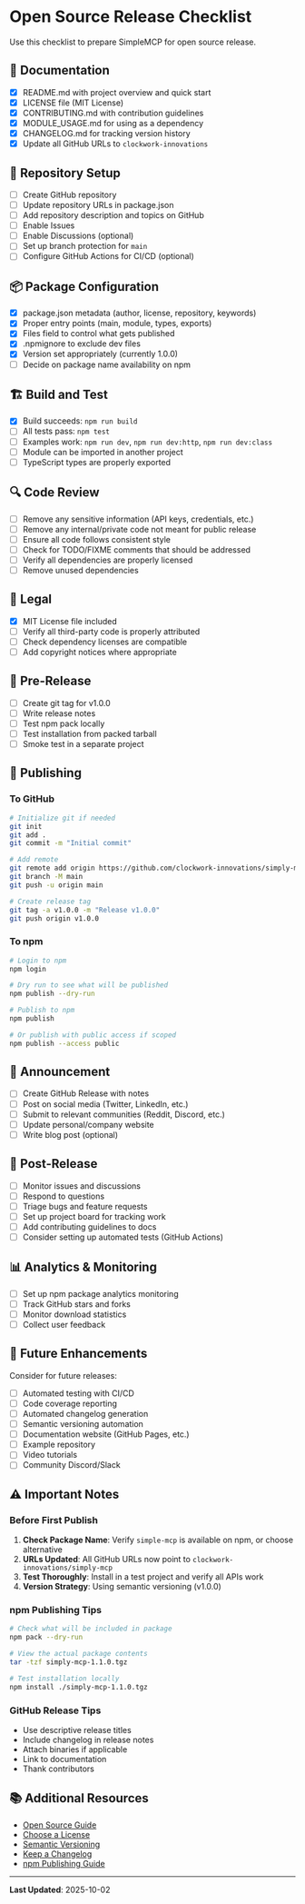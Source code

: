 # Open Source Release Checklist

Use this checklist to prepare SimpleMCP for open source release.

## 📄 Documentation

- [x] README.md with project overview and quick start
- [x] LICENSE file (MIT License)
- [x] CONTRIBUTING.md with contribution guidelines
- [x] MODULE_USAGE.md for using as a dependency
- [x] CHANGELOG.md for tracking version history
- [x] Update all GitHub URLs to `clockwork-innovations`

## 🔧 Repository Setup

- [ ] Create GitHub repository
- [ ] Update repository URLs in package.json
- [ ] Add repository description and topics on GitHub
- [ ] Enable Issues
- [ ] Enable Discussions (optional)
- [ ] Set up branch protection for `main`
- [ ] Configure GitHub Actions for CI/CD (optional)

## 📦 Package Configuration

- [x] package.json metadata (author, license, repository, keywords)
- [x] Proper entry points (main, module, types, exports)
- [x] Files field to control what gets published
- [x] .npmignore to exclude dev files
- [x] Version set appropriately (currently 1.0.0)
- [ ] Decide on package name availability on npm

## 🏗️ Build and Test

- [x] Build succeeds: `npm run build`
- [ ] All tests pass: `npm test`
- [ ] Examples work: `npm run dev`, `npm run dev:http`, `npm run dev:class`
- [ ] Module can be imported in another project
- [ ] TypeScript types are properly exported

## 🔍 Code Review

- [ ] Remove any sensitive information (API keys, credentials, etc.)
- [ ] Remove any internal/private code not meant for public release
- [ ] Ensure all code follows consistent style
- [ ] Check for TODO/FIXME comments that should be addressed
- [ ] Verify all dependencies are properly licensed
- [ ] Remove unused dependencies

## 📝 Legal

- [x] MIT License file included
- [ ] Verify all third-party code is properly attributed
- [ ] Check dependency licenses are compatible
- [ ] Add copyright notices where appropriate

## 🚀 Pre-Release

- [ ] Create git tag for v1.0.0
- [ ] Write release notes
- [ ] Test npm pack locally
- [ ] Test installation from packed tarball
- [ ] Smoke test in a separate project

## 📣 Publishing

### To GitHub

```bash
# Initialize git if needed
git init
git add .
git commit -m "Initial commit"

# Add remote
git remote add origin https://github.com/clockwork-innovations/simply-mcp.git
git branch -M main
git push -u origin main

# Create release tag
git tag -a v1.0.0 -m "Release v1.0.0"
git push origin v1.0.0
```

### To npm

```bash
# Login to npm
npm login

# Dry run to see what will be published
npm publish --dry-run

# Publish to npm
npm publish

# Or publish with public access if scoped
npm publish --access public
```

## 📢 Announcement

- [ ] Create GitHub Release with notes
- [ ] Post on social media (Twitter, LinkedIn, etc.)
- [ ] Submit to relevant communities (Reddit, Discord, etc.)
- [ ] Update personal/company website
- [ ] Write blog post (optional)

## 🔄 Post-Release

- [ ] Monitor issues and discussions
- [ ] Respond to questions
- [ ] Triage bugs and feature requests
- [ ] Set up project board for tracking work
- [ ] Add contributing guidelines to docs
- [ ] Consider setting up automated tests (GitHub Actions)

## 📊 Analytics & Monitoring

- [ ] Set up npm package analytics monitoring
- [ ] Track GitHub stars and forks
- [ ] Monitor download statistics
- [ ] Collect user feedback

## 🎯 Future Enhancements

Consider for future releases:

- [ ] Automated testing with CI/CD
- [ ] Code coverage reporting
- [ ] Automated changelog generation
- [ ] Semantic versioning automation
- [ ] Documentation website (GitHub Pages, etc.)
- [ ] Example repository
- [ ] Video tutorials
- [ ] Community Discord/Slack

## ⚠️ Important Notes

### Before First Publish

1. **Check Package Name**: Verify `simple-mcp` is available on npm, or choose alternative
2. **URLs Updated**: All GitHub URLs now point to `clockwork-innovations/simply-mcp`
3. **Test Thoroughly**: Install in a test project and verify all APIs work
4. **Version Strategy**: Using semantic versioning (v1.0.0)

### npm Publishing Tips

```bash
# Check what will be included in package
npm pack --dry-run

# View the actual package contents
tar -tzf simply-mcp-1.1.0.tgz

# Test installation locally
npm install ./simply-mcp-1.1.0.tgz
```

### GitHub Release Tips

- Use descriptive release titles
- Include changelog in release notes
- Attach binaries if applicable
- Link to documentation
- Thank contributors

## 📚 Additional Resources

- [Open Source Guide](https://opensource.guide/)
- [Choose a License](https://choosealicense.com/)
- [Semantic Versioning](https://semver.org/)
- [Keep a Changelog](https://keepachangelog.com/)
- [npm Publishing Guide](https://docs.npmjs.com/packages-and-modules/contributing-packages-to-the-registry)

---

**Last Updated**: 2025-10-02
